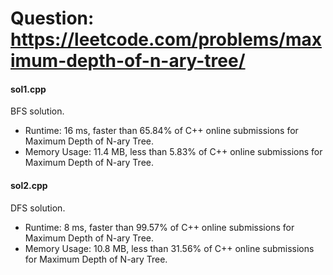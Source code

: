 # Question: https://leetcode.com/problems/maximum-depth-of-n-ary-tree/

#### sol1.cpp
BFS solution.
* Runtime: 16 ms, faster than 65.84% of C++ online submissions for Maximum Depth of N-ary Tree.
* Memory Usage: 11.4 MB, less than 5.83% of C++ online submissions for Maximum Depth of N-ary Tree.

#### sol2.cpp
DFS solution.
* Runtime: 8 ms, faster than 99.57% of C++ online submissions for Maximum Depth of N-ary Tree.
* Memory Usage: 10.8 MB, less than 31.56% of C++ online submissions for Maximum Depth of N-ary Tree.